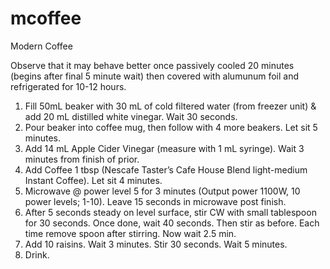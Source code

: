 # mcoffee
Modern Coffee

Observe that it may behave better once passively cooled 20 minutes (begins after final 5 minute wait) then covered with alumunum foil and refrigerated for 10-12 hours. 

1. Fill 50mL beaker with 30 mL of cold filtered water (from freezer unit) & add 20 mL distilled white vinegar. Wait 30 seconds.
2. Pour beaker into coffee mug, then follow with 4 more beakers. Let sit 5 minutes.
3. Add 14 mL Apple Cider Vinegar (measure with 1 mL syringe). Wait 3 minutes from finish of prior.
4. Add Coffee 1 tbsp (Nescafe Taster’s Cafe House Blend light-medium Instant Coffee). Let sit 4 minutes.
5. Microwave @ power level 5 for 3 minutes (Output power 1100W, 10 power levels; 1-10). Leave 15 seconds in microwave post finish.
6. After 5 seconds steady on level surface, stir CW with small tablespoon for 30 seconds. Once done, wait 40 seconds. Then stir as before. Each time remove spoon after stirring. Now wait 2.5 min.
7. Add 10 raisins. Wait 3 minutes. Stir 30 seconds. Wait 5 minutes.
8. Drink.
